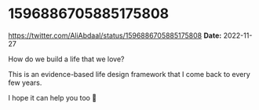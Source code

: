 # 1596886705885175808
https://twitter.com/AliAbdaal/status/1596886705885175808
**Date:** 2022-11-27

How do we build a life that we love? 

This is an evidence-based life design framework that I come back to every few years. 

I hope it can help you too 🧵
